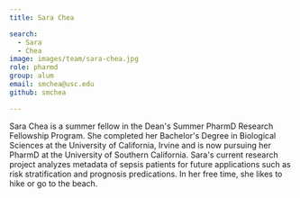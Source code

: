 ```yaml
---
title: Sara Chea

search:
  - Sara
  - Chea
image: images/team/sara-chea.jpg
role: pharmd
group: alum
email: smchea@usc.edu
github: smchea

---
```


Sara Chea is a summer fellow in the Dean's Summer PharmD Research Fellowship Program. She completed her Bachelor's Degree in Biological Sciences at the University of California, Irvine and is now pursuing her PharmD at the University of Southern California. Sara's current research project analyzes metadata of sepsis patients for future applications such as risk stratification and prognosis predications. In her free time, she likes to hike or go to the beach.

